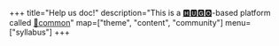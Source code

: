 +++
title="Help us doc!"
description="This is a [🅷🆄🅶🅾](https://gohugo.io/)-based platform called [🌱common](https://github.com/CodeYourFuture/curriculum/tree/main/common-theme)"
map=["theme", "content", "community"]
menu=["syllabus"]
+++

